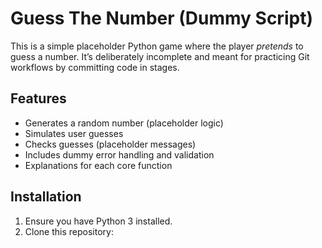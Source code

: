 # Guess The Number (Dummy Script)

This is a simple placeholder Python game where the player *pretends* to guess a number.
It’s deliberately incomplete and meant for practicing Git workflows by committing code in stages.

## Features
- Generates a random number (placeholder logic)
- Simulates user guesses
- Checks guesses (placeholder messages)
- Includes dummy error handling and validation
- Explanations for each core function

## Installation

1. Ensure you have Python 3 installed.
2. Clone this repository:























